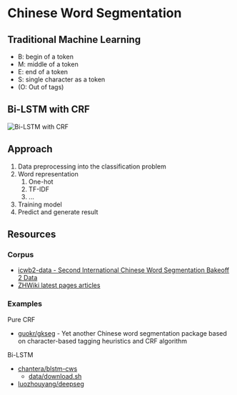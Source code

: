 # Chinese Word Segmentation

## Traditional Machine Learning

* B: begin of a token
* M: middle of a token
* E: end of a token
* S: single character as a token
* (O: Out of tags)

## Bi-LSTM with CRF

![Bi-LSTM with CRF](https://pic1.zhimg.com/80/v2-aad7ef8156b33c51efeb0f7f4b6f614d_hd.jpg)

## Approach

1. Data preprocessing into the classification problem
2. Word representation
   1. One-hot
   2. TF-IDF
   3. ...
3. Training model
4. Predict and generate result

## Resources

### Corpus

* [icwb2-data - Second International Chinese Word Segmentation Bakeoff 2 Data](http://sighan.cs.uchicago.edu/bakeoff2005/)
* [ZHWiki latest pages articles](https://dumps.wikimedia.org/zhwiki/latest/zhwiki-latest-pages-articles.xml.bz2)

### Examples

Pure CRF

* [guokr/gkseg](https://github.com/guokr/gkseg) - Yet another Chinese word segmentation package based on character-based tagging heuristics and CRF algorithm

Bi-LSTM

* [chantera/blstm-cws](https://github.com/chantera/blstm-cws)
  * [data/download.sh](https://github.com/chantera/blstm-cws/blob/master/data/download.sh)
* [luozhouyang/deepseg](https://github.com/luozhouyang/deepseg)
